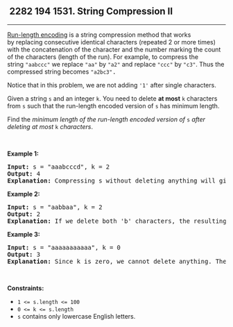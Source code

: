 <h2> 2282 194
1531. String Compression II</h2><hr><div><p><a href="http://en.wikipedia.org/wiki/Run-length_encoding">Run-length encoding</a> is a string compression method that works by&nbsp;replacing consecutive identical characters (repeated 2 or more times) with the concatenation of the character and the number marking the count of the characters (length of the run). For example, to compress the string&nbsp;<code>"aabccc"</code>&nbsp;we replace <font face="monospace"><code>"aa"</code></font>&nbsp;by&nbsp;<font face="monospace"><code>"a2"</code></font>&nbsp;and replace <font face="monospace"><code>"ccc"</code></font>&nbsp;by&nbsp;<font face="monospace"><code>"c3"</code></font>. Thus the compressed string becomes <font face="monospace"><code>"a2bc3"</code>.</font></p>

<p>Notice that in this problem, we are not adding&nbsp;<code>'1'</code>&nbsp;after single characters.</p>

<p>Given a&nbsp;string <code>s</code>&nbsp;and an integer <code>k</code>. You need to delete <strong>at most</strong>&nbsp;<code>k</code> characters from&nbsp;<code>s</code>&nbsp;such that the run-length encoded version of <code>s</code>&nbsp;has minimum length.</p>

<p>Find the <em>minimum length of the run-length encoded&nbsp;version of </em><code>s</code><em> after deleting at most </em><code>k</code><em> characters</em>.</p>

<p>&nbsp;</p>
<p><strong class="example">Example 1:</strong></p>

<pre><strong>Input:</strong> s = "aaabcccd", k = 2
<strong>Output:</strong> 4
<b>Explanation: </b>Compressing s without deleting anything will give us "a3bc3d" of length 6. Deleting any of the characters 'a' or 'c' would at most decrease the length of the compressed string to 5, for instance delete 2 'a' then we will have s = "abcccd" which compressed is abc3d. Therefore, the optimal way is to delete 'b' and 'd', then the compressed version of s will be "a3c3" of length 4.</pre>

<p><strong class="example">Example 2:</strong></p>

<pre><strong>Input:</strong> s = "aabbaa", k = 2
<strong>Output:</strong> 2
<b>Explanation: </b>If we delete both 'b' characters, the resulting compressed string would be "a4" of length 2.
</pre>

<p><strong class="example">Example 3:</strong></p>

<pre><strong>Input:</strong> s = "aaaaaaaaaaa", k = 0
<strong>Output:</strong> 3
<strong>Explanation: </strong>Since k is zero, we cannot delete anything. The compressed string is "a11" of length 3.
</pre>

<p>&nbsp;</p>
<p><strong>Constraints:</strong></p>

<ul>
	<li><code>1 &lt;= s.length &lt;= 100</code></li>
	<li><code>0 &lt;= k &lt;= s.length</code></li>
	<li><code>s</code> contains only lowercase English letters.</li>
</ul>
</div>